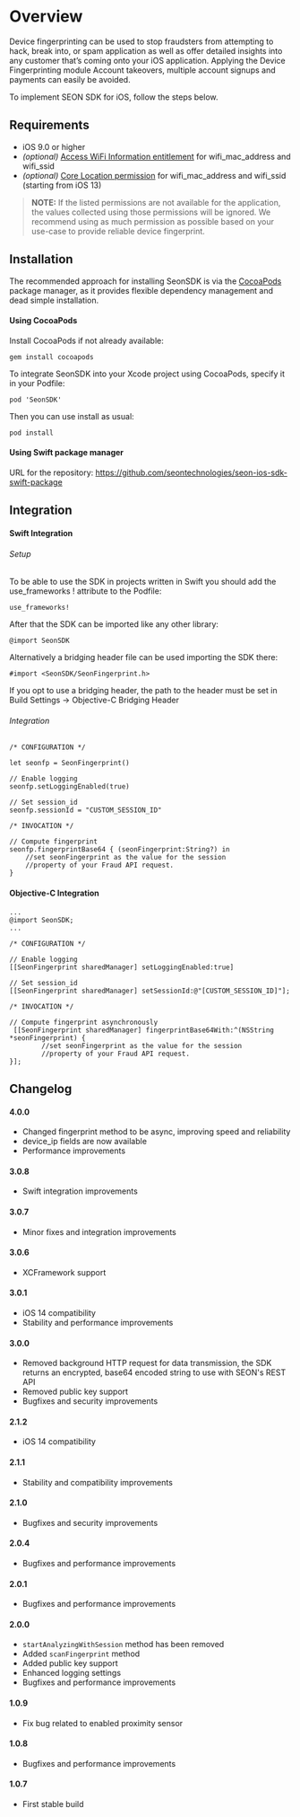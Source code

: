 # Overview
Device fingerprinting can be used to stop fraudsters from attempting to hack, break into, or spam application as well as offer detailed insights into any customer that’s coming onto your iOS application. Applying the Device Fingerprinting module Account takeovers, multiple account signups and payments can easily be avoided. 

To implement SEON SDK for iOS, follow the steps below.

## Requirements
- iOS 9.0 or higher
- _(optional)_ [Access WiFi Information entitlement](https://developer.apple.com/documentation/bundleresources/entitlements/com_apple_developer_networking_wifi-info) for wifi_mac_address and wifi_ssid
- _(optional)_ [Core Location permission](https://developer.apple.com/documentation/corelocation/) for wifi_mac_address and wifi_ssid (starting from iOS 13)

> __NOTE:__ If the listed permissions are not available for the application, the values collected using those permissions will be ignored. We recommend using as much permission as possible based on your use-case to provide reliable device fingerprint.

## Installation

The recommended approach for installing SeonSDK is via the [CocoaPods](http://cocoapods.org/)  package manager, as it provides flexible dependency management and dead simple installation. 

#### Using CocoaPods

Install CocoaPods if not already available:

```
gem install cocoapods
```

To integrate SeonSDK into your Xcode project using CocoaPods, specify it in your Podfile:

```
pod 'SeonSDK'
```

Then you can use install as usual:

```
pod install
```

#### Using Swift package manager

URL for the repository: https://github.com/seontechnologies/seon-ios-sdk-swift-package


## Integration

#### Swift Integration

###### Setup

To be able to use the SDK in projects written in Swift you should add the use_frameworks    ! attribute to the Podfile:

```
use_frameworks!
```
After that the SDK can be imported like any other library:
```
@import SeonSDK
```
 Alternatively a bridging header file can be used importing the SDK there:
```
#import <SeonSDK/SeonFingerprint.h>
```

If you opt to use a bridging header, the path to the header must be set in Build Settings -> Objective-C Bridging Header

###### Integration

```
/* CONFIGURATION */

let seonfp = SeonFingerprint()

// Enable logging
seonfp.setLoggingEnabled(true)

// Set session_id
seonfp.sessionId = "CUSTOM_SESSION_ID"

/* INVOCATION */

// Compute fingerprint
seonfp.fingerprintBase64 { (seonFingerprint:String?) in
    //set seonFingerprint as the value for the session 
    //property of your Fraud API request.
}
```

#### Objective-C Integration

```
...
@import SeonSDK; 
...
```

```
/* CONFIGURATION */

// Enable logging
[[SeonFingerprint sharedManager] setLoggingEnabled:true]

// Set session_id
[[SeonFingerprint sharedManager] setSessionId:@"[CUSTOM_SESSION_ID]"];

/* INVOCATION */

// Compute fingerprint asynchronously
 [[SeonFingerprint sharedManager] fingerprintBase64With:^(NSString *seonFingerprint) {
        //set seonFingerprint as the value for the session 
        //property of your Fraud API request.
}];

```

## Changelog
#### 4.0.0
- Changed fingerprint method to be async, improving speed and reliability
- device_ip fields are now available
- Performance improvements

#### 3.0.8
- Swift integration improvements

#### 3.0.7
- Minor fixes and integration improvements

#### 3.0.6
- XCFramework support

#### 3.0.1
- iOS 14 compatibility
- Stability and performance improvements

#### 3.0.0
- Removed background HTTP request for data transmission, the SDK returns an encrypted, base64 encoded string to use with SEON's REST API
- Removed public key support
- Bugfixes and security improvements

#### 2.1.2
- iOS 14 compatibility

#### 2.1.1
- Stability and compatibility improvements

#### 2.1.0
- Bugfixes and security improvements

#### 2.0.4
- Bugfixes and performance improvements

#### 2.0.1
- Bugfixes and performance improvements

#### 2.0.0
- `startAnalyzingWithSession` method has been removed
- Added `scanFingerprint` method
- Added public key support
- Enhanced logging settings
- Bugfixes and performance improvements

#### 1.0.9
- Fix bug related to enabled proximity sensor

#### 1.0.8
- Bugfixes and performance improvements

#### 1.0.7
- First stable build
